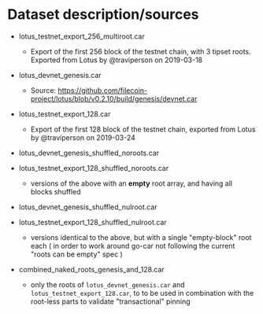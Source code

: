 # Dataset description/sources

- lotus_testnet_export_256_multiroot.car
  - Export of the first 256 block of the testnet chain, with 3 tipset roots. Exported from Lotus by @traviperson on 2019-03-18


- lotus_devnet_genesis.car
  - Source: https://github.com/filecoin-project/lotus/blob/v0.2.10/build/genesis/devnet.car

- lotus_testnet_export_128.car
  - Export of the first 128 block of the testnet chain, exported from Lotus by @traviperson on 2019-03-24


- lotus_devnet_genesis_shuffled_noroots.car
- lotus_testnet_export_128_shuffled_noroots.car
  - versions of the above with an **empty** root array, and having all blocks shuffled

- lotus_devnet_genesis_shuffled_nulroot.car
- lotus_testnet_export_128_shuffled_nulroot.car
  - versions identical to the above, but with a single "empty-block" root each ( in order to work around go-car not following the current "roots can be empty" spec )

- combined_naked_roots_genesis_and_128.car
  - only the roots of `lotus_devnet_genesis.car` and `lotus_testnet_export_128.car`, to to be used in combination with the root-less parts to validate "transactional" pinning

